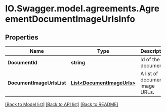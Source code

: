 # IO.Swagger.model.agreements.AgreementDocumentImageUrlsInfo
## Properties

Name | Type | Description | Notes
------------ | ------------- | ------------- | -------------
**DocumentId** | **string** | Id of the document | [optional] 
**DocumentImageUrlsList** | [**List&lt;DocumentImageUrls&gt;**](DocumentImageUrls.md) | A list of documents image URLs. | [optional] 

[[Back to Model list]](../README.md#documentation-for-models) [[Back to API list]](../README.md#documentation-for-api-endpoints) [[Back to README]](../README.md)

